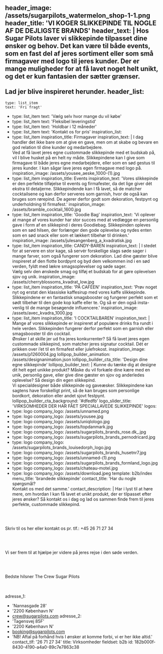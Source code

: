 header_image: /assets/sugarpilots_watermelon_shop-1-1.png
header_title: 'VI KOGER SLIKKEPINDE TIL NOGLE AF DE DEJLIGSTE BRANDS'
header_text: |
  Hos Sugar Pilots laver vi slikkepinde tilpasset dine ønsker og behov. Det kan være til både events, som en fast del af jeres sortiment eller som små firmagaver med logo til jeres kunder. Der er mange muligheder for at få lavet noget helt unikt, og det er kun fantasien der sætter grænser. <br> <br>
  Lad jer blive inspireret herunder.
header_list:
  -
    type: list_item
    text: 'Fri fragt'
  -
    type: list_item
    text: 'Vælg selv hvor mange du vil købe'
  -
    type: list_item
    text: 'Fleksibel leveringstid'
  -
    type: list_item
    text: 'Holdbar i 12 måneder'
  -
    type: list_item
    text: 'Kontakt os for pris'
inspiration_list:
  -
    type: list_item
    inspiration_title: Firmagaver
    inspiration_text: |
      I dag handler det ikke bare om at give en gave, men om at skabe og bevare en god relation til dine kunder og medarbejdere. <br>
      Ved at få lavet jeres egne custommade slikkepinde med et budskab på, vil I blive husket på en helt ny måde. Slikkepindene kan I give som firmagave til både jeres egne medarbejdere, eller som en sød gestus til jeres kunder. I kan sågar lave jeres egen firmagave med logo på.
    inspiration_image: /assets/yousee_aeske_1000-(1).jpg
  -
    type: list_item
    inspiration_title: Events
    inspiration_text: 'Vores slikkepinde er den perfekte tilføjelse til events og firmafester, da det lige giver dét ekstra til detaljerne. Slikkepindende kan I få lavet, så de matcher cocktailsene og kan derfor serveres som garnish, hvor de også kan bruges som rørepind. De agerer derfor godt som dekoration, festpynt og underholdning til firmafest.'
    inspiration_image: /assets/bramble_cocktail_1600.jpg
  -
    type: list_item
    inspiration_title: 'Goodie Bag'
    inspiration_text: 'Vi oplever at mange af vores kunder har stor succes med at vedlægge en personlig gave i form af en slikkepind i deres Goodiebag. Slikkepinden opleves som en sød hilsen, der forlænger den gode oplevelse og nydes enten som en sød snack eller som et lækkert tilbehør til drinken.'
    inspiration_image: /assets/julesangenberg_a_kvadratisk.jpg
  -
    type: list_item
    inspiration_title: CANDY-BAREN
    inspiration_text: |
      I stedet for at servere en stor kage, så servér forskellige slags søde sager i mange farver, som også fungerer som dekoration. Lad dine gæster blive inspireret af den flotte bordpynt og byd dem velkommen ind i en sød verden, fyldt med lækre smagsoplevelser og søde sager.  <br>
      Vælg selv den ønskede smag og tilføj et budskab for at gøre oplevelsen sjov og unik.
    inspiration_image: /assets/cherryblossoms_kvadrat_low.jpg
  -
    type: list_item
    inspiration_title: 'PÅ CAFÈEN'
    inspiration_text: 'Prøv noget nyt og erstat den klassiske kaffesirup med vores kaffe slikkepinde. Slikkepindene er en fantastisk smagsbooster og fungerer perfekt som et sødt tilbehør til den gode kop kaffe eller te. Og så er den også insta-venlig til de mange besøgende influencere.'
    inspiration_image: /assets/avec_kvadra_1000.jpg
  -
    type: list_item
    inspiration_title: 'I COCKTAILBAREN'
    inspiration_text: |
      Mange af vores slikkepinde er inspireret af populære drinks fra rundt i hele verden. Slikkepinden fungerer derfor perfekt som en garnish eller smagsbooster til din cocktail. <br>
      Ønsker I at skille jer ud fra jeres konkurrenter? Så få lavet jeres egen custommade slikkepind, som matcher jeres signatur cocktail. Dét er prikken over i’et til en firmafest eller julefrokost.
    inspiration_image: /assets/p1260004.jpg
lollipop_builder_animation: /assets/designanimation.json
lollipop_builder_cta_title: 'Design dine  egne slikkepinde'
lollipop_builder_text: |
  Kunne du tænke dig at designe dit helt eget unikke produkt? Måske du vil forkæle dine kære med en unik, personlig gave, eller give dine gæster en sjov og anderledes oplevelse? Så design din egen slikkepind. <br>
  Vi specialdesigner både slikkepinde og gaveæsker. Slikkepindene kan sagtens have forskelligt print, så de kan bruges som personlige bordkort, dekoration eller andet sjovt festpynt.
lollipop_builder_cta_background: '#dfedfb'
logo_slider_title: 'VIRKSOMHEDER DER HAR FÅET SPECIALLAVEDE SLIKKEPINDE'
logos:
  -
    type: logo
    company_logo: /assets/unnamed.png
  -
    type: logo
    company_logo: /assets/yousee.jpg
  -
    type: logo
    company_logo: /assets/uniqlologo.jpg
  -
    type: logo
    company_logo: /assets/topdanmark.jpg
  -
    type: logo
    company_logo: /assets/sugarpilots_brands_rose.dk_.jpg
  -
    type: logo
    company_logo: /assets/sugarpilots_brands_pernodricard.jpg
  -
    type: logo
    company_logo: /assets/sugarpilots_brands_louisedorph_logo.jpg
  -
    type: logo
    company_logo: /assets/sugarpilots_brands_husetnr7.jpg
  -
    type: logo
    company_logo: /assets/unnamed-(1).png
  -
    type: logo
    company_logo: /assets/sugarpilots_brands_formland_logo.jpg
  -
    type: logo
    company_logo: /assets/chateau-motel.jpg
  -
    type: logo
    company_logo: /assets/download.jpeg
template: b2b/index
menu_title: 'brandede slikkepinde'
contact_title: 'Har du nogle spørgsmål? <br> Kontakt os med det samme.'
contact_description: |
  Har i lyst til at høre mere, om hvordan I kan få lavet et unikt produkt, der er tilpasset efter jeres ønsker? Så kontakt os i dag og lad os sammen finde frem til jeres perfekte, custommade slikkepind. 
  
  <br><br>
  
  Skriv til os her eller kontakt os pr. tlf.: +45 26 71 27 34
  
  <br><br>
  
  Vi ser frem til at hjælpe jer videre på jeres rejse i den søde verden.
  
  <br><br>
  
  Bedste hilsner The Crew Sugar Pilots
  
  <br><br>
adresse_1:
  - 'Nannasgade 28'
  - '2200 København N'
  - crew@sugarpilots.com
adresse_2:
  - 'Tagensvej 85F'
  - '2200 København N'
  - booking@sugarpilots.com
  - 'NB! Aftal på forhånd hvis I ønsker at komme forbi, vi er her ikke altid.'
contact_tlf: '26 71 27 34'
title: Virksomheder
fieldset: b2b
id: 182b000f-8430-4190-a4a0-89c7e7863c38
